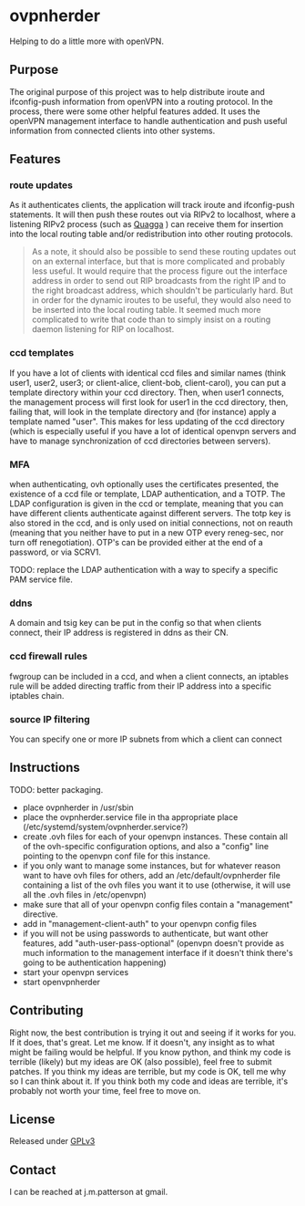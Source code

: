 # ovpnherder

Helping to do a little more with openVPN.

## Purpose

The original purpose of this project was to help distribute iroute and ifconfig-push information from openVPN into a routing protocol. In the process, there were some other helpful features added. It uses the openVPN management interface to handle authentication and push useful information from connected clients into other systems.

## Features

### route updates

As it authenticates clients, the application will track iroute and ifconfig-push statements. It will then push these routes out via RIPv2 to localhost, where a listening RIPv2 process (such as [Quagga](https://quagga.net) ) can receive them for insertion into the local routing table and/or redistribution into other routing protocols.
> As a note, it should also be possible to send these routing updates out on an external interface, but that is more complicated and probably less useful. It would require that the process figure out the interface address in order to send out RIP broadcasts from the right IP and to the right broadcast address, which shouldn't be particularly hard. But in order for the dynamic iroutes to be useful, they would also need to be inserted into the local routing table. It seemed much more complicated to write that code than to simply insist on a routing daemon listening for RIP on localhost.

### ccd templates

If you have a lot of clients with identical ccd files and similar names (think user1, user2, user3; or client-alice, client-bob, client-carol), you can put a template directory within your ccd directory.  Then, when user1 connects, the management process will first look for user1 in the ccd directory, then, failing that, will look in the template directory and (for instance) apply a template named "user". This makes for less updating of the ccd directory (which is especially useful if you have a lot of identical openvpn servers and have to manage synchronization of ccd directories between servers).

### MFA

when authenticating, ovh optionally uses the certificates presented, the existence of a ccd file or template, LDAP authentication, and a TOTP. The LDAP configuration is given in the ccd or template, meaning that you can have different clients authenticate against different servers. The totp key is also stored in the ccd, and is only used on initial connections, not on reauth (meaning that you neither have to put in a new OTP every reneg-sec, nor turn off renegotiation). OTP's can be provided either at the end of a password, or via SCRV1.

TODO: replace the LDAP authentication with a way to specify a specific PAM service file.

### ddns

A domain and tsig key can be put in the config so that when clients connect, their IP address is registered in ddns as their CN.

### ccd firewall rules

fwgroup can be included in a ccd, and when a client connects, an iptables rule will be added directing traffic from their IP address into a specific iptables chain.

### source IP filtering

You can specify one or more IP subnets from which a client can connect

## Instructions

TODO: better packaging.

* place ovpnherder in /usr/sbin
* place the ovpnherder.service file in tha appropriate place (/etc/systemd/system/ovpnherder.service?)
* create .ovh files for each of your openvpn instances.  These contain all of the ovh-specific configuration options, and also a "config" line pointing to the openvpn conf file for this instance.
* if you only want to manage some instances, but for whatever reason want to have ovh files for others, add an /etc/default/ovpnherder file containing a list of the ovh files you want it to use (otherwise, it will use all the .ovh files in /etc/openvpn)
* make sure that all of your openvpn config files contain a "management" directive.
* add in "management-client-auth" to your openvpn config files
* if you will not be using passwords to authenticate, but want other features, add "auth-user-pass-optional" (openvpn doesn't provide as much information to the management interface if it doesn't think there's going to be authentication happening)
* start your openvpn services
* start openvpnherder

## Contributing

Right now, the best contribution is trying it out and seeing if it works for you.  If it does, that's great. Let me know.  If it doesn't, any insight as to what might be failing would be helpful. If you know python, and think my code is terrible (likely) but my ideas are OK (also possible), feel free to submit patches. If you think my ideas are terrible, but my code is OK, tell me why so I can think about it.  If you think both my code and ideas are terrible, it's probably not worth your time, feel free to move on.

## License

Released under [GPLv3](LICENSE)

## Contact

I can be reached at j.m.patterson at gmail.

